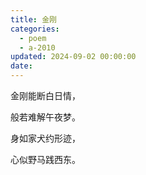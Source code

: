 ```yaml
---
title: 金刚
categories:
  - poem
  - a-2010
updated: 2024-09-02 00:00:00
date:
---
```


金刚能断白日情，

般若难解午夜梦。

身如家犬约形迹，

心似野马践西东。
